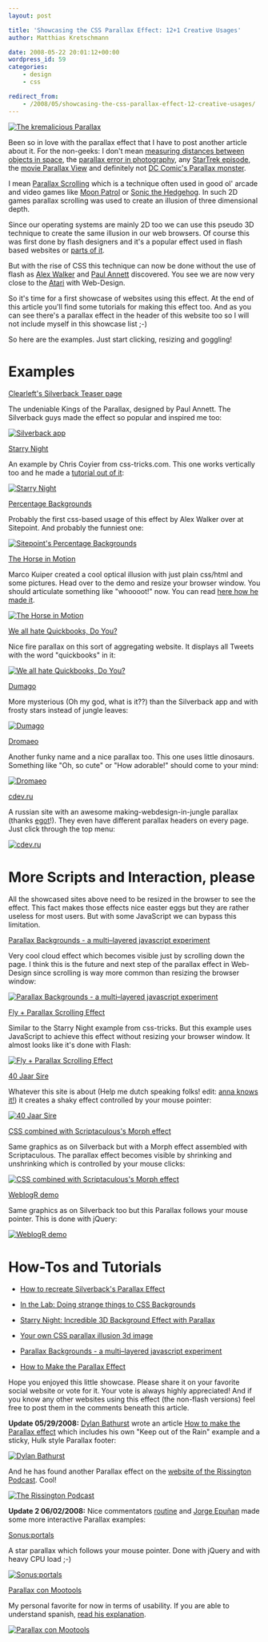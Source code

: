 ```yaml
---
layout: post

title: 'Showcasing the CSS Parallax Effect: 12+1 Creative Usages'
author: Matthias Kretschmann

date: 2008-05-22 20:01:12+00:00
wordpress_id: 59
categories:
    - design
    - css

redirect_from:
    - /2008/05/showcasing-the-css-parallax-effect-12-creative-usages/
---
```


[![The kremalicious Parallax](/media/parallax-visualization.png)](/media/parallax-visualization_big.png)

Been so in love with the parallax effect that I have to post another article about it. For the non-geeks: I don't mean [measuring distances between objects in space](http://en.wikipedia.org/wiki/Parallax), the [parallax error in photography](http://en.wikipedia.org/wiki/Parallax#Parallax_error_in_photography), any [StarTrek episode](http://www.startrek.com/startrek/view/series/VOY/episode/68824.html), the [movie Parallax View](http://www.imdb.com/title/tt0071970/) and definitely not [DC Comic's Parallax monster](http://scifipedia.scifi.com/index.php/Parallax_(DC)).

I mean [Parallax Scrolling](http://en.wikipedia.org/wiki/Parallax_scrolling) which is a technique often used in good ol' arcade and video games like [Moon Patrol](http://en.wikipedia.org/wiki/Moon_Patrol) or [Sonic the Hedgehog](http://en.wikipedia.org/wiki/Sonic_the_Hedgehog_%28video_game%29). In such 2D games parallax scrolling was used to create an illusion of three dimensional depth.

Since our operating systems are mainly 2D too we can use this pseudo 3D technique to create the same illusion in our web browsers. Of course this was first done by flash designers and it's a popular effect used in flash based websites or [parts of it](http://a.viary.com/).

But with the rise of CSS this technique can now be done without the use of flash as [Alex Walker](http://www.sitepoint.com/blogs/2008/01/18/in-the-lab-doing-strange-things-to-css-backgrounds/) and [Paul Annett](http://www.thinkvitamin.com/features/design/how-to-recreate-silverbacks-parallax) discovered. You see we are now very close to the [Atari](http://en.wikipedia.org/wiki/Atari) with Web-Design.

So it's time for a first showcase of websites using this effect. At the end of this article you'll find some tutorials for making this effect too. And as you can see there's a parallax effect in the header of this website too so I will not include myself in this showcase list ;-)

<!-- more -->

So here are the examples. Just start clicking, resizing and goggling!

# Examples

[Clearleft's Silverback Teaser page](http://www.silverbackapp.com/)

The undeniable Kings of the Parallax, designed by Paul Annett. The Silverback guys made the effect so popular and inspired me too:

[![Silverback app](/media/parallax_001.jpg)](http://www.silverbackapp.com/)  


[Starry Night](http://css-tricks.com/examples/StarryNight/)

An example by Chris Coyier from css-tricks.com. This one works vertically too and he made a [tutorial out of it](http://css-tricks.com/3d-parralax-background-effect/):

[![Starry Night](/media/parallax_002.jpg)](http://css-tricks.com/examples/StarryNight/)  


[Percentage Backgrounds](http://www.sitepoint.com/examples/stretchy/test.php)

Probably the first css-based usage of this effect by Alex Walker over at Sitepoint. And probably the funniest one:

[![Sitepoint's Percentage Backgrounds](/media/parallax_003.jpg)](http://www.sitepoint.com/examples/stretchy/test.php)  


[The Horse in Motion](http://demo.marcofolio.net/a_parallax_illusion_with_css/)

Marco Kuiper created a cool optical illusion with just plain css/html and some pictures. Head over to the demo and resize your browser window. You should articulate something like "whoooot!" now. You can read [here how he made it](http://www.marcofolio.net/css/a_parallax_illusion_with_css_the_horse_in_motion.html).

[![The Horse in Motion](/media/parallax_004.jpg)](http://demo.marcofolio.net/a_parallax_illusion_with_css/)  


[We all hate Quickbooks, Do You?](http://weallhatequickbooks.com/)

Nice fire parallax on this sort of aggregating website. It displays all Tweets with the word "quickbooks" in it:

[![We all hate Quickbooks, Do You?](/media/parallax_005.jpg)](http://weallhatequickbooks.com/)  


[Dumago](http://dumago.net/)

More mysterious (Oh my god, what is it??) than the Silverback app and with frosty stars instead of jungle leaves:

[![Dumago](/media/parallax_006.jpg)](http://dumago.net/)  


[Dromaeo](http://dromaeo.com/)

Another funky name and a nice parallax too. This one uses little dinosaurs. Something like "Oh, so cute" or "How adorable!" should come to your mind:

[![Dromaeo](/media/parallax_007.jpg)](http://dromaeo.com/)  


[cdev.ru](http://www.cdev.ru/)

A russian site with an awesome making-webdesign-in-jungle parallax (thanks [egot](http://www.kremalicious.com/2008/05/showcasing-the-css-parallax-effect-12-creative-usages/#comment-104)!). They even have different parallax headers on every page. Just click through the top menu:

[![cdev.ru](/media/parallax_013.jpg)](http://www.cdev.ru/)  




# More Scripts and Interaction, please

All the showcased sites above need to be resized in the browser to see the effect. This fact makes those effects nice easter eggs but they are rather useless for most users. But with some JavaScript we can bypass this limitation.

[Parallax Backgrounds - a multi–layered javascript experiment](http://inner.geek.nz/javascript/parallax/)

Very cool cloud effect which becomes visible just by scrolling down the page. I think this is the future and next step of the parallax effect in Web-Design since scrolling is way more common than resizing the browser window:

[![Parallax Backgrounds - a multi–layered javascript experiment](/media/parallax_008.jpg)](http://inner.geek.nz/javascript/parallax/)  


[Fly + Parallax Scrolling Effect](http://www.esqsoft.com/examples/fly_parallax/fly_parallax.htm)

Similar to the Starry Night example from css-tricks. But this example uses JavaScript to achieve this effect without resizing your browser window. It almost looks like it's done with Flash:

[![Fly + Parallax Scrolling Effect](/media/parallax_009.jpg)](http://www.esqsoft.com/examples/fly_parallax/fly_parallax.htm)  


[40 Jaar Sire](http://www.umaghetzeggen.nl/)

Whatever this site is about (Help me dutch speaking folks! edit: [anna knows it!](http://www.kremalicious.com/2008/05/showcasing-the-css-parallax-effect-12-creative-usages/#comment-102)) it creates a shaky effect controlled by your mouse pointer:

[![40 Jaar Sire](/media/parallax_010.jpg)](http://www.umaghetzeggen.nl/)  


[CSS combined with Scriptaculous's Morph effect](http://offtheline.net/examples/parallax/)

Same graphics as on Silverback but with a Morph effect assembled with Scriptaculous. The parallax effect becomes visible by shrinking and unshrinking which is controlled by your mouse clicks:

[![CSS combined with Scriptaculous's Morph effect](/media/parallax_011.jpg)](http://offtheline.net/examples/parallax/)  


[WeblogR demo](http://www.weblogr.fr/demo/09052008/)

Same graphics as on Silverback too but this Parallax follows your mouse pointer. This is done with jQuery:

[![WeblogR demo](/media/parallax_012.jpg)](http://www.weblogr.fr/demo/09052008/)




# How-Tos and Tutorials

  * [How to recreate Silverback's Parallax Effect](http://www.thinkvitamin.com/features/design/how-to-recreate-silverbacks-parallax)

  * [In the Lab: Doing strange things to CSS Backgrounds](http://www.sitepoint.com/blogs/2008/01/18/in-the-lab-doing-strange-things-to-css-backgrounds/)

  * [Starry Night: Incredible 3D Background Effect with Parallax](http://css-tricks.com/3d-parralax-background-effect/)

  * [Your own CSS parallax illusion 3d image](http://www.marcofolio.net/photoshop/your_own_css_parallax_illusion_3d_image.html)

  * [Parallax Backgrounds - a multi–layered javascript experiment](http://inner.geek.nz/javascript/parallax/)

  * [How to Make the Parallax Effect](http://www.dylanbathurst.com/2008/05/27/how-to-make-the-parallax-effect/)


Hope you enjoyed this little showcase. Please share it on your favorite social website or vote for it. Your vote is always highly appreciated! And if you know any other websites using this effect (the non-flash versions) feel free to post them in the comments beneath this article.

**Update 05/29/2008:** [Dylan Bathurst](http://www.dylanbathurst.com/) wrote an article [How to make the Parallax effect](http://www.dylanbathurst.com/2008/05/27/how-to-make-the-parallax-effect/) which includes his own "Keep out of the Rain" example and a sticky, Hulk style Parallax footer:

[![Dylan Bathurst](/media/parallax_015.png)](http://www.dylanbathurst.com/2008/05/27/how-to-make-the-parallax-effect/)

And he has found another Parallax effect on the [website of the Rissington Podcast](http://therissingtonpodcast.co.uk/). Cool!

[![The Rissington Podcast](/media/parallax_014.png)](http://therissingtonpodcast.co.uk/)  


**Update 2 06/02/2008:** Nice commentators [routine](http://www.weaintplastic.com/) and [Jorge Epuñan](http://www.csslab.cl/) made some more interactive Parallax examples:

[Sonus:portals](http://www.sonus-game.com/)

A star parallax which follows your mouse pointer. Done with jQuery and with heavy CPU load ;-)

[![Sonus:portals](/media/parallax_017.jpg)](http://www.sonus-game.com/)  


[Parallax con Mootools](http://www.csslab.cl/ejemplos/parallax_mootools/)

My personal favorite for now in terms of usability. If you are able to understand spanish, [read his explanation](http://www.csslab.cl/2008/05/29/parallax-en-uso-real/).

[![Parallax con Mootools](/media/parallax_016.jpg)](http://www.csslab.cl/ejemplos/parallax_mootools/)
